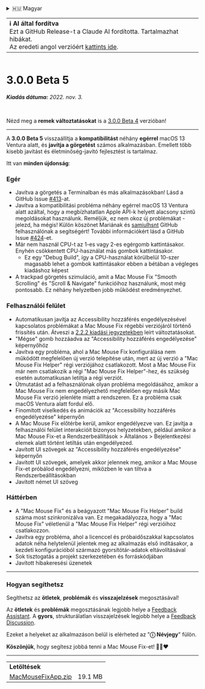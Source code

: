 <details>
<summary>🇭🇺 Magyar</summary>

[🇬🇧 English (GitHub)](https://github.com/noah-nuebling/mac-mouse-fix/releases/tag/3.0.0-Beta-5)\
[🇦🇩 Català](https://redirect.macmousefix.com/?target=mmf-release&tag=3.0.0-Beta-5&locale=ca)\
[🇩🇪 Deutsch](https://redirect.macmousefix.com/?target=mmf-release&tag=3.0.0-Beta-5&locale=de)\
[🇪🇸 Español](https://redirect.macmousefix.com/?target=mmf-release&tag=3.0.0-Beta-5&locale=es)\
[🇫🇷 Français](https://redirect.macmousefix.com/?target=mmf-release&tag=3.0.0-Beta-5&locale=fr)\
[🇮🇩 Indonesia](https://redirect.macmousefix.com/?target=mmf-release&tag=3.0.0-Beta-5&locale=id)\
[🇮🇹 Italiano](https://redirect.macmousefix.com/?target=mmf-release&tag=3.0.0-Beta-5&locale=it)\
**🇭🇺 Magyar**\
[🇳🇱 Nederlands](https://redirect.macmousefix.com/?target=mmf-release&tag=3.0.0-Beta-5&locale=nl)\
[🇵🇱 Polski](https://redirect.macmousefix.com/?target=mmf-release&tag=3.0.0-Beta-5&locale=pl)\
[🇧🇷 Português (Brasil)](https://redirect.macmousefix.com/?target=mmf-release&tag=3.0.0-Beta-5&locale=pt-BR)\
[🇵🇹 Português (Portugal)](https://redirect.macmousefix.com/?target=mmf-release&tag=3.0.0-Beta-5&locale=pt-PT)\
[🇷🇴 Română](https://redirect.macmousefix.com/?target=mmf-release&tag=3.0.0-Beta-5&locale=ro)\
[🇸🇪 Svenska](https://redirect.macmousefix.com/?target=mmf-release&tag=3.0.0-Beta-5&locale=sv)\
[🇻🇳 Tiếng Việt](https://redirect.macmousefix.com/?target=mmf-release&tag=3.0.0-Beta-5&locale=vi)\
[🇹🇷 Türkçe](https://redirect.macmousefix.com/?target=mmf-release&tag=3.0.0-Beta-5&locale=tr)\
[🇨🇿 Čeština](https://redirect.macmousefix.com/?target=mmf-release&tag=3.0.0-Beta-5&locale=cs)\
[🇬🇷 Ελληνικά](https://redirect.macmousefix.com/?target=mmf-release&tag=3.0.0-Beta-5&locale=el)\
[🇷🇺 Русский](https://redirect.macmousefix.com/?target=mmf-release&tag=3.0.0-Beta-5&locale=ru)\
[🇺🇦 Українська](https://redirect.macmousefix.com/?target=mmf-release&tag=3.0.0-Beta-5&locale=uk)\
[🇮🇱 עברית](https://redirect.macmousefix.com/?target=mmf-release&tag=3.0.0-Beta-5&locale=he)\
[🇸🇦 العربية](https://redirect.macmousefix.com/?target=mmf-release&tag=3.0.0-Beta-5&locale=ar)\
[🇮🇳 हिन्दी](https://redirect.macmousefix.com/?target=mmf-release&tag=3.0.0-Beta-5&locale=hi)\
[🇹🇭 ไทย](https://redirect.macmousefix.com/?target=mmf-release&tag=3.0.0-Beta-5&locale=th)\
[🇨🇳 中文 (简体)](https://redirect.macmousefix.com/?target=mmf-release&tag=3.0.0-Beta-5&locale=zh-Hans)\
[🇨🇳 中文 (繁體)](https://redirect.macmousefix.com/?target=mmf-release&tag=3.0.0-Beta-5&locale=zh-Hant)\
[🇭🇰 中文（香港)](https://redirect.macmousefix.com/?target=mmf-release&tag=3.0.0-Beta-5&locale=zh-HK)\
[🇯🇵 日本語](https://redirect.macmousefix.com/?target=mmf-release&tag=3.0.0-Beta-5&locale=ja)\
[🇰🇷 한국어](https://redirect.macmousefix.com/?target=mmf-release&tag=3.0.0-Beta-5&locale=ko)\
[Help translate Mac Mouse Fix to different languages!](https://github.com/noah-nuebling/mac-mouse-fix/discussions/731)
</details>
<table align=><td>
<b>ℹ️ AI által fordítva</b><br>
Ezt a GitHub Release-t a Claude AI fordította. Tartalmazhat hibákat.<br>
Az eredeti angol verzióért <a href="https://github.com/noah-nuebling/mac-mouse-fix/releases/tag/3.0.0-Beta-5">kattints ide</a>.
</td></table>

<table></table>

# 3.0.0 Beta 5
***Kiadás dátuma:** 2022. nov. 3.*

<br>

Nézd meg a **remek változtatásokat** is a [3.0.0 Beta 4](https://redirect.macmousefix.com/?target=mmf-release&tag=3.0.0-Beta-4&locale=hu) verzióban!

---

A **3.0.0 Beta 5** visszaállítja a **kompatibilitást** néhány **egérrel** macOS 13 Ventura alatt, és **javítja a görgetést** számos alkalmazásban.
Emellett több kisebb javítást és életminőség-javító fejlesztést is tartalmaz.

Itt van **minden újdonság**:

### Egér

- Javítva a görgetés a Terminalban és más alkalmazásokban! Lásd a GitHub Issue [#413](https://github.com/noah-nuebling/mac-mouse-fix/issues/413)-at.
- Javítva a kompatibilitási probléma néhány egérrel macOS 13 Ventura alatt azáltal, hogy a megbízhatatlan Apple API-k helyett alacsony szintű megoldásokat használunk. Reméljük, ez nem okoz új problémákat - jelezd, ha mégis! Külön köszönet Mariának és [samiulhsnt](https://github.com/samiulhsnt) GitHub felhasználónak a segítségért! További információkért lásd a GitHub Issue [#424](https://github.com/noah-nuebling/mac-mouse-fix/issues/424)-et.
- Már nem használ CPU-t az 1-es vagy 2-es egérgomb kattintásakor. Enyhén csökkentett CPU-használat más gombok kattintásakor.
    - Ez egy "Debug Build", így a CPU-használat körülbelül 10-szer magasabb lehet a gombok kattintásakor ebben a bétában a végleges kiadáshoz képest
- A trackpad görgetés szimuláció, amit a Mac Mouse Fix "Smooth Scrolling" és "Scroll & Navigate" funkcióihoz használunk, most még pontosabb. Ez néhány helyzetben jobb működést eredményezhet.

### Felhasználói felület

- Automatikusan javítja az Accessibility hozzáférés engedélyezésével kapcsolatos problémákat a Mac Mouse Fix régebbi verziójáról történő frissítés után. Átveszi a [2.2.2 kiadási jegyzetekben](https://redirect.macmousefix.com/?target=mmf-release&tag=2.2.2&locale=hu) leírt változtatásokat.
- "Mégse" gomb hozzáadva az "Accessibility hozzáférés engedélyezése" képernyőhöz
- Javítva egy probléma, ahol a Mac Mouse Fix konfigurálása nem működött megfelelően új verzió telepítése után, mert az új verzió a "Mac Mouse Fix Helper" régi verziójához csatlakozott. Most a Mac Mouse Fix már nem csatlakozik a régi "Mac Mouse Fix Helper"-hez, és szükség esetén automatikusan letiltja a régi verziót.
- Útmutatást ad a felhasználónak olyan probléma megoldásához, amikor a Mac Mouse Fix nem engedélyezhető megfelelően egy másik Mac Mouse Fix verzió jelenléte miatt a rendszeren. Ez a probléma csak macOS Ventura alatt fordul elő.
- Finomított viselkedés és animációk az "Accessibility hozzáférés engedélyezése" képernyőn
- A Mac Mouse Fix előtérbe kerül, amikor engedélyezve van. Ez javítja a felhasználói felület interakcióit bizonyos helyzetekben, például amikor a Mac Mouse Fix-et a Rendszerbeállítások > Általános > Bejelentkezési elemek alatt történt letiltás után engedélyezed.
- Javított UI szövegek az "Accessibility hozzáférés engedélyezése" képernyőn
- Javított UI szövegek, amelyek akkor jelennek meg, amikor a Mac Mouse Fix-et próbálod engedélyezni, miközben le van tiltva a Rendszerbeállításokban
- Javított német UI szöveg

### Háttérben

- A "Mac Mouse Fix" és a beágyazott "Mac Mouse Fix Helper" build száma most szinkronizálva van. Ez megakadályozza, hogy a "Mac Mouse Fix" véletlenül a "Mac Mouse Fix Helper" régi verzióihoz csatlakozzon.
- Javítva egy probléma, ahol a licenccel és próbaidőszakkal kapcsolatos adatok néha helytelenül jelentek meg az alkalmazás első indításakor, a kezdeti konfigurációból származó gyorsítótár-adatok eltávolításával
- Sok tisztogatás a projekt szerkezetében és forráskódjában
- Javított hibakeresési üzenetek

---

### Hogyan segíthetsz

Segíthetsz az **ötletek**, **problémák** és **visszajelzések** megosztásával!

Az **ötletek** és **problémák** megosztásának legjobb helye a [Feedback Assistant](https://noah-nuebling.github.io/mac-mouse-fix-feedback-assistant/?type=bug-report).
A **gyors**, strukturálatlan visszajelzések legjobb helye a [Feedback Discussion](https://github.com/noah-nuebling/mac-mouse-fix/discussions/366).

Ezeket a helyeket az alkalmazáson belül is elérheted az "**ⓘ Névjegy**" fülön.

**Köszönjük**, hogy segítesz jobbá tenni a Mac Mouse Fix-et! 💙💛❤️

---

<table align="start">
<tr>
    <td colspan=2>
        <b>Letöltések</b>
    </td>
</tr>
<tr>
    <td><a href="https://github.com/noah-nuebling/mac-mouse-fix/releases/download/3.0.0-Beta-5/MacMouseFixApp.zip">MacMouseFixApp.zip</a></td>
    <td>19.1 MB</td>
</tr>
</table>